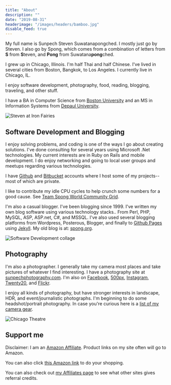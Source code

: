 ```yaml
---
title: "About"
description: ""
date: "2019-08-31"
headerimage: "/images/headers/bamboo.jpg"
disable_feed: true
---
```


My full name is Sunpech Steven Suwatanapongched. I mostly just go by Steven. I also go by Spong, which comes from a combination of letters from **S** from **S**teven, and **Pong** from Suwatana**pong**ched.

I grew up in Chicago, Illinois. I'm half Thai and half Chinese. I've lived in several cities from Boston, Bangkok, to Los Angeles. I currently live in Chicago, IL.

I enjoy software development, photography, food, reading, blogging, traveling, and other stuff.

I have a BA in Computer Science from [Boston University](https://www.bu.edu/) and an MS in Information Systems from [Depaul University](https://www.depaul.edu/).

![Steven at Iron Fairies](/images/steven-at-iron-fairies.jpg)

## Software Development and Blogging

I enjoy solving problems, and coding is one of the ways I go about creating solutions. I've done consulting for several years using Microsoft .Net technologies. My current interests are in Ruby on Rails and mobile development. I do enjoy networking and going to local user groups and meetups regarding various technologies.

I have [Github](https://github.com/sunpech) and [Bitbucket](https://bitbucket.org/sunpech) accounts where I host some of my projects-- most of which are private.

I like to contribute my idle CPU cycles to help crunch some numbers for a good cause. See [Team Spong World Community Grid](https://wcg.spong.org/).

I'm also a casual blogger. I've been blogging since 1999. I've written my own blog software using various technology stacks.. From Perl, PHP, MySQL, ASP, ASP.net, C#, and MSSQL. I've also used several blogging platforms from Wordpress, Posterous, Blogger, and finally to [Github Pages](https://pages.github.com/) using [Jekyll](https://jekyllrb.com). My old blog is at: [spong.org](https://spong.org/).

![Software Development collage](/images/technology-stacks.jpg)

## Photography
I'm also a photographer. I generally take my camera most places and take pictures of whatever I find interesting. I have a photography site at [sunpechphotography.com](https://sunpechphotography.com/). I'm also on [Facebook](https://www.facebook.com/SunpechPhotography), [500px](https://500px.com/sunpech), [Instagram](https://www.instagram.com/sunpech), [Twenty20](https://www.twenty20.com/sunpech), and [Flickr](https://www.flickr.com/photos/sunpech/).

I enjoy all kinds of photography, but have stronger interests in landscape, HDR, and event/journalistic photographs. I'm beginning to do some headshot/portrait photography. In case you're curious here is a [list of my camera gear](/best/camera-gear).

![Chicago Theatre](/images/chicago-theater.jpg)

## Support me

Disclaimer: I am an [Amazon Affiliate](https://affiliate-program.amazon.com/). Product links on my site often will go to Amazon.

You can also click [this Amazon link](https://www.amazon.com/?&tag=sunpech-20&camp=216797&creative=394545&linkCode=ur1&adid=0ZFPJ55TZ4HA30WVQBCS&&ref-refURL=http%3A%2F%2Fwww.sunpech.com%2F) to do your shopping.

You can also check out [my Affiliates page](/affiliates) to see what other sites gives referral credits.
